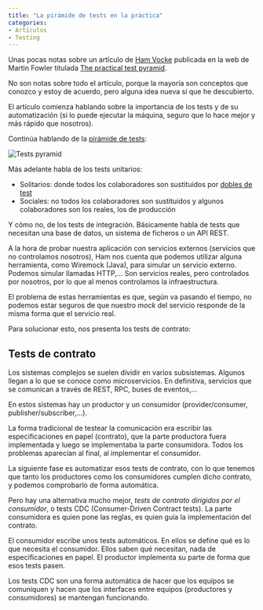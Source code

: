 ```yaml
---
title: "La pirámide de tests en la práctica"
categories:
- Artículos
- Testing
---
```


Unas pocas notas sobre un artículo de [Ham Vocke] publicada en la
web de Martin Fowler titulada [The practical test pyramid].

No son notas sobre todo el artículo, porque la mayoría son
conceptos que conozco y estoy de acuerdo, pero alguna idea
nueva sí que he descubierto.

<!-- more -->

El artículo comienza hablando sobre la importancia de los tests y
de su automatización (si lo puede ejecutar la máquina, seguro que
lo hace mejor y más rápido que nosotros).

Continúa hablando de la [pirámide de tests]:

![Tests pyramid](https://martinfowler.com/bliki/images/testPyramid/test-pyramid.png)

Más adelante habla de los tests unitarios:

- Solitarios: donde todos los colaboradores son sustituidos por
[dobles de test]
- Sociales: no todos los colaboradores son sustituidos y algunos
colaboradores son los reales, los de producción

Y cómo no, de los tests de integración. Básicamente habla de tests
que necesitan una base de datos, un sistema de ficheros o un
API REST.

A la hora de probar nuestra aplicación con servicios externos
(servicios que no controlamos nosotros), Ham nos cuenta que podemos
utilizar alguna herramienta, como Wiremock (Java), para simular
un servicio externo. Podemos simular llamadas HTTP,... Son
servicios reales, pero controlados por nosotros, por lo que al
menos controlamos la infraestructura.

El problema de estas herramientas es que, según va pasando el
tiempo, no podemos estar seguros de que nuestro *mock* del servicio
responde de la misma forma que el servicio real.

Para solucionar esto, nos presenta los tests de contrato:

## Tests de contrato

Los sistemas complejos se suelen dividir en varios subsistemas. Algunos
llegan a lo que se conoce como microservicios. En definitiva, servicios
que se comunican a través de REST, RPC, buses de eventos,...

En estos sistemas hay un productor y un consumidor (provider/consumer,
publisher/subscriber,...).

La forma tradicional de testear la comunicación era escribir las
especificaciones en papel (contrato), que la parte productora fuera
implementada y luego se implementaba la parte consumidora. Todos los
problemas aparecían al final, al implementar el consumidor.

La siguiente fase es automatizar esos tests de contrato, con lo que
tenemos que tanto los productores como los consumidores cumplen dicho
contrato, y podemos comprobarlo de forma automática.

Pero hay una alternativa mucho mejor, *tests de contrato dirigidos
por el consumidor*, o tests CDC (Consumer-Driven Contract tests). La
parte consumidora es quien pone las reglas, es quien guía la
implementación del contrato.

El consumidor escribe unos tests automáticos. En ellos se define qué
es lo que necesita el consumidor. Ellos saben qué necesitan, nada
de especificaciones en papel. El productor implementa su parte
de forma que esos tests pasen.

Los tests CDC son una forma automática de hacer que los equipos se
comuniquen y hacen que los interfaces entre equipos (productores y
consumidores) se mantengan funcionando.

[Ham Vocke]: http://www.hamvocke.com/
[The practical test pyramid]: https://martinfowler.com/articles/practical-test-pyramid.html
[pirámide de tests]: http://blog.koalite.com/2014/05/deconstruyendo-la-piramide-de-los-tests/
[dobles de test]: http://xurxodev.com/dobles-de-test/
